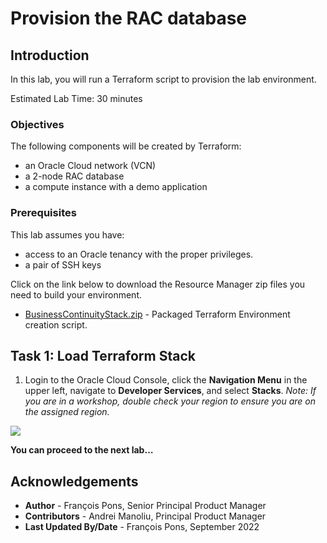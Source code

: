 # Provision the RAC database

## Introduction

In this lab, you will run a Terraform script to provision the lab environment.

Estimated Lab Time: 30 minutes


### Objectives

The following components will be created by Terraform:

* an Oracle Cloud network (VCN)
* a 2-node RAC database
* a compute instance with a demo application


### Prerequisites

This lab assumes you have:

* access to an Oracle tenancy with the proper privileges.
* a pair of SSH keys

Click on the link below to download the Resource Manager zip files you need to build your environment.

- [BusinessContinuityStack.zip](https://objectstorage.eu-paris-1.oraclecloud.com/p/qftSkMvy2UGGaeO-BsmBW0JROXS45kSl0HnjApDGhC_03zrTTuS8A309h1KdYDi3/n/oraclepartnersas/b/demoTac_bucket/o/BusinessContinuityStack.zip) - Packaged Terraform Environment creation script.


## Task 1: Load Terraform Stack

1. Login to the Oracle Cloud Console, click the **Navigation Menu** in the upper left, navigate to **Developer Services**, and select **Stacks**. *Note: If you are in a workshop, double check your region to ensure you are on the assigned region.*

![](https://oracle-livelabs.github.io/common/images/console/developer-resmgr-stacks.png " ")



**You can proceed to the next lab…**


## Acknowledgements
* **Author** - François Pons, Senior Principal Product Manager
* **Contributors** - Andrei Manoliu, Principal Product Manager
* **Last Updated By/Date** - François Pons, September 2022
